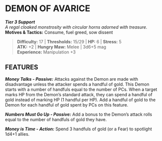 ﻿# DEMON OF AVARICE

***Tier 3 Support***  
*A regal cloaked monstrosity with circular horns adorned with treasure.*  
**Motives & Tactics:** Consume, fuel greed, sow dissent

> **Difficulty:** 17 | **Thresholds:** 15/29 | **HP:** 6 | **Stress:** 5  
> **ATK:** +2 | **Hungry Maw:** Melee | 3d6+5 mag  
> **Experience:** Manipulation +3

## FEATURES

***Money Talks - Passive:*** Attacks against the Demon are made with disadvantage unless the attacker spends a handful of gold. This Demon starts with a number of handfuls equal to the number of PCs. When a target marks HP from the Demon’s standard attack, they can spend a handful of gold instead of marking HP (1 handful per HP). Add a handful of gold to the Demon for each handful of gold spent by PCs on this feature.

***Numbers Must Go Up - Passive:*** Add a bonus to the Demon’s attack rolls equal to the number of handfuls of gold they have.

***Money is Time - Action:*** Spend 3 handfuls of gold (or a Fear) to spotlight 1d4+1 allies.
